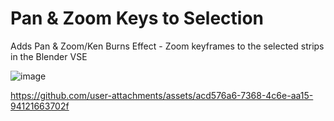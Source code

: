 # Pan & Zoom Keys to Selection
Adds Pan & Zoom/Ken Burns Effect - Zoom keyframes to the selected strips in the Blender VSE

![image](https://github.com/user-attachments/assets/9405637e-15e3-4242-aa8b-291f6e873379)



https://github.com/user-attachments/assets/acd576a6-7368-4c6e-aa15-94121663702f

